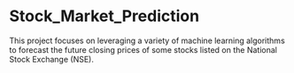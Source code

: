 # Stock_Market_Prediction
This project focuses on leveraging a variety of machine learning algorithms to forecast the future closing prices of some stocks listed on the National Stock Exchange (NSE).

